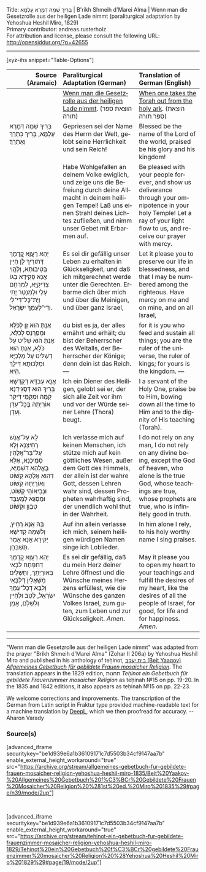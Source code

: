 <html>
<head></head>
<body>
Title: בְּרִיךְ שְׁמֵהּ דְּמָרֵא עָלְמָא | B'rikh Shmeih d'Marei Alma | Wenn man die Gesetzrolle aus der heiligen Lade nimmt (paraliturgical adaptation by Yehoshua Heshil Miro, 1829)<br />
Primary contributor: andreas.rusterholz<br />
For attribution and license, please consult the following URL: <a href="http://opensiddur.org/?p=42655">http://opensiddur.org/?p=42655</a>
<p />
<hr />

[xyz-ihs snippet="Table-Options"]<table style="width: 100%;margin-left: auto;margin-right: auto;" class="draggable">
<thead><tr><th id="x" style="text-align: right;">Source (Aramaic)</th><th style="text-align: left;">Paraliturgical Adaptation (German)</th><th style="text-align: left;">Translation of German (English)</th></tr></thead>
<tbody>
<tr><td style="vertical-align:top;">
<div class="liturgy" lang="arc">

</div></td>

<td style="vertical-align:top;">
<div class="german" lang="de">
<u>Wenn man die Gesetzrolle aus der heiligen Lade nimmt</u>. (<span class="hebrew">הוצאת ספר תורה</span>)
</div></td>

<td style="vertical-align:top;">
<div class="english" lang="en"> 
<u>When one takes the Torah out from the holy ark</u>. (<span class="hebrew">הוצאת ספר תורה</span>)
</div></td></tr>


<tr><td style="vertical-align:top;">
<div class="liturgy" lang="arc">
בְּרִיךְ שְׁמֵהּ דְּמָרֵא עָלְמָא, בְּרִיךְ כִּתְרָךְ וְאַתְרָךְ׃
</div></td>

<td style="vertical-align:top;">
<div class="german" lang="de">
Gepriesen sei der Name des Herrn der Welt, gelobt seine Herrlichkeit und sein Reich! 
</div></td>

<td style="vertical-align:top;">
<div class="english" lang="en"> 
Blessed be the name of the Lord of the world, praised be his glory and his kingdom! 
</div></td></tr>


<tr><td style="vertical-align:top;">
<div class="liturgy" lang="arc">

</div></td>

<td style="vertical-align:top;">
<div class="german" lang="de">
Habe Wohlgefallen an deinem Volke ewiglich, und zeige uns die Befreiung durch deine Allmacht in deinem heiligen Tempel! Laß uns einen Strahl deines Lichtes zufließen, und nimm unser Gebet mit Erbarmen auf. 
</div></td>

<td style="vertical-align:top;">
<div class="english" lang="en"> 
Be pleased with your people forever, and show us deliverance through your omnipotence in your holy Temple! Let a ray of your light flow to us, and receive our prayer with mercy. 
</div></td></tr>


<tr><td style="vertical-align:top;">
<div class="liturgy" lang="arc">
יְהֵא רַעֲוָא קֳדָמָךְ דְּתוֹרִיךְ לָן חַיִּין בְּטִיבוּתָא, וְלֶהֱוֵי אֲנָא פְקִידָא בְּגוֹ צַדִּיקַיָּא, לְמִרְחַם עָלַי וּלְמִנְטַר יָתִי וְיַת־כׇּל־דִּי־לִי וְדִי־לְעַמָּךְ יִשְׂרָאֵל.
</div></td>

<td style="vertical-align:top;">
<div class="german" lang="de">
Es sei dir gefällig unser Leben zu erhalten in Glückseligkeit, und daß ich mitgerechnet werde unter die Gerechten. Erbarme dich über mich und über die Meinigen, und über ganz Israel, 
</div></td>

<td style="vertical-align:top;">
<div class="english" lang="en"> 
Let it please you to preserve our life in blessedness, and that I may be numbered among the righteous. Have mercy on me and on mine, and on all Israel,
</div></td></tr>


<tr><td style="vertical-align:top;">
<div class="liturgy" lang="arc">
אַנְתְּ הוּא זָן לְכֹלָּא וּמְפַרְנֵס לְכֹלָּא, אַנְתְּ הוּא שַׁלִּיט עַל כֹּלָּא, אַנְתְּ הוּא דְשַׁלִּיט עַל מַלְכַיָּא וּמַלְכוּתָא דִּילָךְ הִיא.
</div></td>

<td style="vertical-align:top;">
<div class="german" lang="de">
du bist es ja, der alles ernährt und erhält; du bist der Beherrscher des Weltalls, der Beherrscher der Könige; denn dein ist das Reich. — 
</div></td>

<td style="vertical-align:top;">
<div class="english" lang="en"> 
for it is you who feed and sustain all things; you are the ruler of the universe, the ruler of kings; for yours is the kingdom. — 
</div></td></tr>


<tr><td style="vertical-align:top;">
<div class="liturgy" lang="arc">
אֲנָא עַבְדָּא דְקֻדְשָׁא בְּרִיךְ הוּא דְּסָגִידְנָא קַמֵּהּ וּמִקַּמֵּי דִּיקַר אוֹרַיְתֵהּ בְּכׇל־עִדָּן וְעִדָּן.
</div></td>

<td style="vertical-align:top;">
<div class="german" lang="de">
Ich ein Diener des Heiligen, gelobt sei er, der sich alle Zeit vor ihm und vor der Würde seiner Lehre (Thora) beugt. 
</div></td>

<td style="vertical-align:top;">
<div class="english" lang="en"> 
I a servant of the Holy One, praise be to Him, bowing down all the time to Him and to the dignity of His teaching (Torah). 
</div></td></tr>


<tr><td style="vertical-align:top;">
<div class="liturgy" lang="arc">
לָא עַל־אֱנָשׁ רָחִיצְנָא וְלָא עַל־בַּר־אֱלָהִין סָמִיכְנָא, אֶלָּא בֶּאֱלָהָא דִשְׁמַיָּא, דְּהוּא אֱלָהָא קְשׁוֹט וְאוֹרַיְתֵהּ קְשׁוֹט וּנְבִיאוֹהִי קְשׁוֹט, וּמַסְגֵּא לְמֶעְבַּד טַבְוָן וּקְשׁוֹט׃
</div></td>

<td style="vertical-align:top;">
<div class="german" lang="de">
Ich verlasse mich auf keinen Menschen, ich stütze mich auf kein göttliches Wesen, außer dem Gott des Himmels, der allein ist der wahre Gott, dessen Lehren wahr sind, dessen Propheten wahrhaftig sind, der unendlich wohl thut in der Wahrheit. 
</div></td>

<td style="vertical-align:top;">
<div class="english" lang="en"> 
I do not rely on any man, I do not rely on any divine being, except the God of heaven, who alone is the true God, whose teachings are true, whose prophets are true, who is infinitely good in truth. 
</div></td></tr>


<tr><td style="vertical-align:top;">
<div class="liturgy" lang="arc">
בֵּהּ אֲנָא רָחִיץ, וְלִשְׁמֵהּ קַדִּישָׁא יַקִּירָא אֲנָא אֵמַר תֻּשְׁבְּחָן.
</div></td>

<td style="vertical-align:top;">
<div class="german" lang="de">
Auf ihn allein verlasse ich mich, seinem heiligen würdigen Namen singe ich Loblieder. 
</div></td>

<td style="vertical-align:top;">
<div class="english" lang="en"> 
In him alone I rely, to his holy worthy name I sing praises. 
</div></td></tr>


<tr><td style="vertical-align:top;">
<div class="liturgy" lang="arc">
יְהֵא רַעֲוָא קֳדָמָךְ דְּתִפְתַּח לִבָּאִי בְּאוֹרַיְתָך, וְתַשְׁלִים מִשְׁאֲלִין דְּלִבָּאִי וְלִבָּא דְכׇל־עַמָּךְ יִשְׂרָאֵל, לְטַב וּלְחַיִּין וְלִשְלָם, אָמֵן׃
</div></td>

<td style="vertical-align:top;">
<div class="german" lang="de">
Es sei dir gefällig, daß du mein Herz deiner Lehre öffnest und die Wünsche meines Herzens erfüllest, wie die Wünsche des ganzen Volkes Israel, zum guten, zum Leben und zur Glückseligkeit. <em>Amen</em>.
</div></td>

<td style="vertical-align:top;">
<div class="english" lang="en"> 
May it please you to open my heart to your teachings and fulfill the desires of my heart, like the desires of all the people of Israel, for good, for life and for happiness. <em>Amen</em>.
</div></td></tr>
</tbody></table>

<hr />

"Wenn man die Gesetzrolle aus der heiligen Lade nimmt" was adapted from the prayer "Brikh Shmeih d'Marei Alma" (Zohar II 206a) by Yehoshua Heshil Miro and published in his anthology of teḥinot, <a href="/?p=41365">בית יעקב (Beit Yaaqov) <em>Allgemeines Gebetbuch für gebildete Frauen mosaicher Religion</em></a>. The translation appears in the 1829 edition, תחנות <em>Teḥinot ein Gebetbuch für gebildete Frauenzimmer mosaicher Religion</em> as teḥinah №15 on pp. 19-20. In the 1835 and 1842 editions, it also appears as teḥinah №15 on pp. 22-23. 

We welcome corrections and improvements. The transcription of the German from Latin script in Fraktur type provided machine-readable text for a machine translation by <a href="https://www.deepl.com/en/translator">DeepL</a>, which we then proofread for accuracy. --Aharon Varady
 

<h3>Source(s)</h3>

[advanced_iframe securitykey="be1d939e6a1b36109171c7d5503b34cf9147aa7b" enable_external_height_workaround="true" src="https://archive.org/stream/allgemeines-gebetbuch-fur-gebildete-frauen-mosaicher-religion-yehoshua-heshil-miro-1835/Beit%20Yaakov-%20Allgemeines%20Gebetbuch%20f%C3%BCr%20Gebildete%20Frauen%20Mosaicher%20Religion%20%281st%20ed.%20Miro%201835%29#page/n39/mode/2up"]
 
&nbsp;

[advanced_iframe securitykey="be1d939e6a1b36109171c7d5503b34cf9147aa7b" enable_external_height_workaround="true" src="https://archive.org/stream/tehinot-ein-gebetbuch-fur-gebildete-frauenzimmer-mosaicher-religion-yehoshua-heshil-miro-1829/Tehinot%20ein%20Gebetbuch%20f%C3%BCr%20gebildete%20Frauenzimmer%20mosaicher%20Religion%20%28Yehoshua%20Heshil%20Miro%201829%29#page/19/mode/2up"]

&nbsp;
</body>
</html>